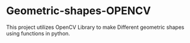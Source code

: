 # Geometric-shapes-OPENCV
This project utilizes OpenCV Library to make Different geometric shapes using functions in python.
